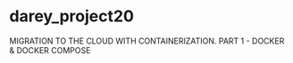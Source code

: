 # darey_project20
MIGRATION TO THE СLOUD WITH CONTAINERIZATION. PART 1 - DOCKER &amp; DOCKER COMPOSE
